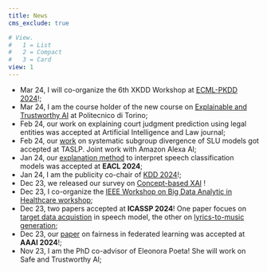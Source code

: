 ```yaml
---
title: News
cms_exclude: true

# View.
#   1 = List
#   2 = Compact
#   3 = Card
view: 1
---
```



- Mar 24, I will co-organize the 6th XKDD Workshop at [ECML-PKDD 2024](https://2024.ecmlpkdd.org/)!;
- Mar 24, I am the course holder of the new course on [Explainable and Trustworthy AI](https://dbdmg.polito.it/dbdmg_web/2024/explainable-and-trustworthy-ai-2023-2024/) at Politecnico di Torino;
- Feb 24, our work on explaining court judgment prediction using legal entities was accepted at Artificial Intelligence and Law journal;
- Feb 24, our [work](https://assets.amazon.science/c9/bf/f6d41007440c9ba7484eefc2fb65/towards-comprehensive-subgroup-performance-analysis-in-speech-models.pdf) on systematic subgroup divergence of SLU models got accepted at TASLP. Joint work with Amazon Alexa AI;
- Jan 24, our [explanation method](../uploads/2024.eacl-long.136.pdf) to interpret speech classification models was accepted at **EACL 2024**; 
- Jan 24, I am the publicity co-chair of [KDD 2024](https://kdd2024.kdd.org/)!;
- Dec 23, we released our survey on [Concept-based XAI](https://arxiv.org/pdf/2312.12936.pdf) ! 
- Dec 23, I co-organize the [IEEE Workshop on Big Data Analytic in Healthcare workshop](https://onlineacademiccommunity.uvic.ca/healthcare4bigdata4analytic/);
- Dec 23, two papers accepted at **ICASSP 2024**! One paper focues on [target data acquistion](https://iris.polito.it/retrieve/f12f8f25-ec34-42cd-9b66-abf3cf793162/Paper.pdf) in speech model, the other on [lyrics-to-music generation](../uploads/ICASSP2024_Ainur.pdf);
- Dec 23, our [paper](../uploads/fairness-group-fl-aaai2024.pdf) on fairness in federated learning was accepted at **AAAI 2024**!;
- Nov 23, I am the PhD co-advisor of Eleonora Poeta! She will work on Safe and Trustworthy AI;
